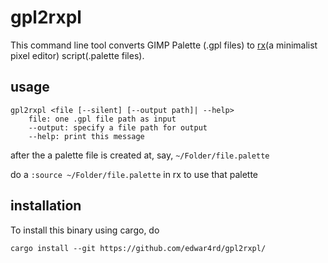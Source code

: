 # gpl2rxpl

This command line tool converts GIMP Palette (.gpl files) to [rx](https://github.com/cloudhead/rx/)(a minimalist pixel editor) script(.palette files).

## usage

```
gpl2rxpl <file [--silent] [--output path]| --help> 
    file: one .gpl file path as input
    --output: specify a file path for output
    --help: print this message
```

after the a palette file is created at, say, `~/Folder/file.palette`

do a `:source ~/Folder/file.palette` in rx to use that palette

## installation

To install this binary using cargo, do
```
cargo install --git https://github.com/edwar4rd/gpl2rxpl/
```
